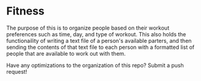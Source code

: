 # Fitness
The purpose of this is to organize people based on their workout preferences such as time, day, and type of workout.  This also holds the functionaility of writing a text file of a person's available parters, and then sending the contents of that text file to each person with a formatted list of people that are available to work out with them.

Have any optimizations to the organization of this repo?  Submit a push request!
